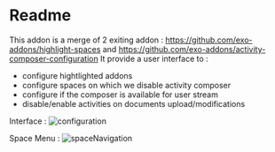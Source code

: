 Readme
=======

This addon is a merge of 2 exiting addon : https://github.com/exo-addons/highlight-spaces and https://github.com/exo-addons/activity-composer-configuration
It provide a user interface to :
- configure hightlighted addons
- configure spaces on which we disable activity composer
- configure if the composer is available for user stream
- disable/enable activities on documents upload/modifications

Interface :
![configuration](https://user-images.githubusercontent.com/807839/64876696-015b5000-d650-11e9-8a5d-59ebd8e0d6b2.png)

Space Menu : 
![spaceNavigation](https://user-images.githubusercontent.com/807839/64876725-1506b680-d650-11e9-91ba-b7c5eb25d17f.png)
